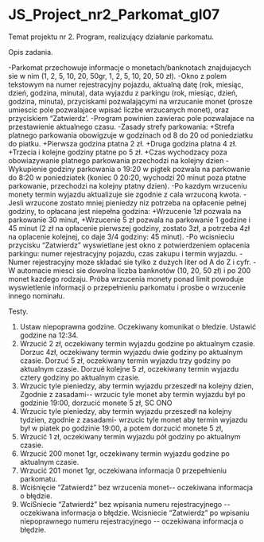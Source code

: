 # JS_Project_nr2_Parkomat_gl07
Temat projektu nr 2. Program, realizujący działanie parkomatu.

Opis zadania.

-Parkomat przechowuje informacje o monetach/banknotach znajdujacych sie w nim (1, 2, 5, 10, 20, 50gr, 1, 2, 5, 10, 20, 50 zł).
-Okno z polem tekstowym na numer rejestracyjny pojazdu, aktualną datę (rok, miesiąc, dzień, godzina, minuta), 
data wyjazdu z parkingu (rok, miesiąc, dzień, godzina, minuta), przyciskami pozwalającymi na wrzucanie monet (prosze umiescic pole
pozwalajace wpisać liczbe wrzucanych monet), oraz przyciskiem “Zatwierdz’.
-Program powinien zawierac pole pozwalajace na przestawienie aktualnego czasu.
-Zasady strefy parkowania:
  +Strefa platnego parkowania obowigzuje w godzinach od 8 do 20 od poniedziatku do piatku.
  +Pierwsza godzina ptatna 2 zł.
  +Druga godzina platna 4 zł.
  +Trzecia i kolejne godziny ptatne po 5 zł.
  +Czas wychodzacy poza obowiazywanie platnego parkowania przechodzi na kolejny dzien
      -Wykupienie godziny parkowania o 19:20 w pigtek pozwala na parkowanie do
        8:20 w poniedziatek (koniec 0 20:20, wychodzi 20 minut poza ptatne
        parkowanie, przechodzi na kolejny ptatny dzien).
-Po kazdym wrzuceniu monety termin wyjazdu aktualizuje sie zgodnie z cala wrzuconą kwota.
-Jesli wrzucone zostato mniej pieniedzy niz potrzeba na opłacenie pełnej godziny, to opłacana jest niepełna godzina:
  +Wrzucenie  1zł pozwala na parkowanie 30 minut,
  +Wrzucenie 5 zł pozwala na parkowanie 1 godzine i 45 minut (2 zł na opłacenie pierwszej godziny, 
    zostato 3zł, a potrzeba 4zł na oplacenie kolejnej, co daje 3/4 godziny: 45 minut).
-Po wcisnieciu przycisku “Zatwierdz” wyswietlane jest okno z potwierdzeniem
opłacenia parkingu: numer rejestracyjny pojazdu, czas zakupu i termin wyjazdu.
-Numer rejestracyjny moze skladać sie tylko z dużych liter od A do Z i cyfr.
-W automacie miesci sie dowolna liczba banknotów (10, 20, 50 zł) i po 200 monet
kazdego rodzaju. Próba wrzucenia monety ponad limit powoduje wyswietlenie
informacji o przepełnieniu parkomatu i prosbe o wrzucenie innego nominału.

Testy.

1. Ustaw niepoprawna godzine. Oczekiwany komunikat o błedzie. Ustawić godzine na 12:34.
2. Wrzucić 2 zł, oczekiwany termin wyjazdu godzine po aktualnym czasie. Dorzuc
4zł, oczekiwany termin wyjazdu dwie godziny po aktualnym czasie. Dorzuć 5 zł,
oczekiwany termin wyjazdu trzy godziny po aktualnym czasie. Dorzué kolejne 5 zł,
oczekiwany termin wyjazdu cztery godziny po aktualnym czasie.
3. Wrzucic tyle pieniedzy, aby termin wyjazdu przeszedł na kolejny dzien, Zgodnie z
zasadami-- wrzucic tyle monet aby termin wyjazdu był po godzinie 19:00,
dorzucić monete 5 zł,
SC ONO
4. Wrzucic tyle pieniedzy, aby termin wyjazdu przeszedł na kolejny tydzien, zgodnie z
zasadami- wrzucic tyle monet aby termin wyjazdu był w piatek po godzinie 19:00,
a potem dorzucić monete 5 zł,
5. Wrzucić 1 zł, oczekiwany termin wyjazdu pół godziny po aktualnym czasie.
6. Wrzucić 200 monet 1gr, oczekiwany termin wyjazdu godzine po aktualnym czasie.
7. Wrzucić 201 monet 1gr, oczekiwana informacja 0 przepełnieniu parkomatu.
8. Wciśnięcie “Zatwierdź” bez wrzucenia monet-- oczekiwana informacja o błędzie.
9. WciSniecie “Zatwierdź” bez wpisania numeru rejestracyjnego -- oczekiwana
informacja o błędzie. Wcisniecie “Zatwierdz” po wpisaniu niepoprawnego
numeru rejestracyjnego -- oczekiwana informacja o błędzie.
